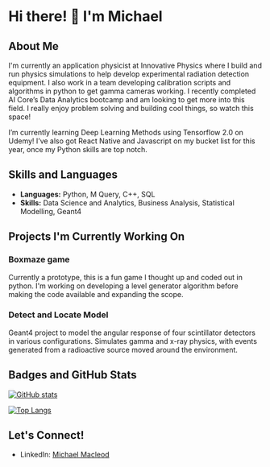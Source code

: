 
# Hi there! 👋 I'm Michael

## About Me
I'm currently an application physicist at Innovative Physics where I build and run physics simulations to help develop experimental radiation detection equipment. I also work in a team developing calibration scripts and algorithms in python to get gamma cameras working.
I recently completed AI Core’s Data Analytics bootcamp and am looking to get more into this field. I really enjoy problem solving and building cool things, so watch this space!

I’m currently learning Deep Learning Methods using Tensorflow 2.0 on Udemy! I’ve also got React Native and Javascript on my bucket list for this year, once my Python skills are top notch.

## Skills and Languages
- **Languages:** Python, M Query, C++, SQL
- **Skills:** Data Science and Analytics, Business Analysis, Statistical Modelling, Geant4


## Projects I'm Currently Working On

### Boxmaze game
Currently a prototype, this is a fun game I thought up and coded out in python. I'm working on developing a level generator algorithm before making the code available and expanding the scope.

### Detect and Locate Model
Geant4 project to model the angular response of four scintillator detectors in various configurations. Simulates gamma and x-ray physics, with events generated from a radioactive source moved around the environment.


## Badges and GitHub Stats
[![GitHub stats](https://github-readme-stats.vercel.app/api?username=MichaelMacleod112&show_icons=true&theme=radical)](https://github.com/MichaelMacleod112)

[![Top Langs](https://github-readme-stats.vercel.app/api/top-langs/?username=MichaelMacleod112&layout=compact&theme=radical)](https://github.com/MichaelMacleod112)

## Let's Connect!
- LinkedIn: [Michael Macleod](https://www.linkedin.com/in/michael-macleod-943418161/)
